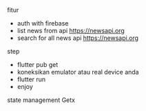 


fitur
- auth with firebase
- list news from api https://newsapi.org
- search for all news api https://newsapi.org

step
- flutter pub get
- koneksikan emulator atau real device anda
- flutter run
- enjoy


state management Getx